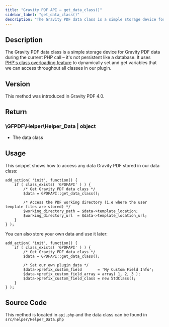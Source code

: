 ```yaml
---
title: "Gravity PDF API – get_data_class()"
sidebar_label: "get_data_class()"
description: "The Gravity PDF data class is a simple storage device for Gravity Forms data during the current PHP call – it's not persistent like a database."
---
```


## Description 

The Gravity PDF data class is a simple storage device for Gravity PDF data during the current PHP call – it's not persistent like a database. It uses [PHP's class overloading feature](http://php.net/manual/en/language.oop5.overloading.php) to dynamically set and get variables that we can access throughout all classes in our plugin.

## Version 

This method was introduced in Gravity PDF 4.0.

## Return 

### \\GFPDF\\Helper\\Helper\_Data \| object
* The data class

## Usage 

This snippet shows how to access any data Gravity PDF stored in our data class:

```
add_action( 'init', function() {
    if ( class_exists( 'GPDFAPI' ) ) {
        /* Get Gravity PDF data class */
        $data = GPDFAPI::get_data_class();

        /* Access the PDF working directory (i.e where the user template files are stored) */
        $working_directory_path = $data->template_location;
        $working_directory_url  = $data->template_location_url;
    }
} );
```

You can also store your own data and use it later:

```
add_action( 'init', function() {
    if ( class_exists( 'GPDFAPI' ) ) {
        /* Get Gravity PDF data class */
        $data = GPDFAPI::get_data_class();

        /* Set our own plugin data */
        $data->prefix_custom_field       = 'My Custom Field Info';
        $data->prefix_custom_field_array = array( 1, 2, 3 );
        $data->prefix_custom_field_class = new StdClass();
    }
} );
```

## Source Code 

This method is located in `api.php` and the data class can be found in `src/helper/Helper_Data.php`
